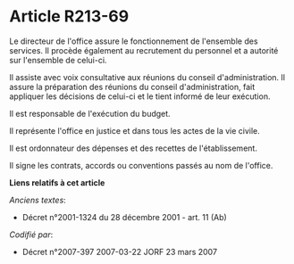 # Article R213-69

Le directeur de l'office assure le fonctionnement de l'ensemble des services. Il procède également au recrutement du
personnel et a autorité sur l'ensemble de celui-ci.

Il assiste avec voix consultative aux réunions du conseil d'administration. Il assure la préparation des réunions du conseil
d'administration, fait appliquer les décisions de celui-ci et le tient informé de leur exécution.

Il est responsable de l'exécution du budget.

Il représente l'office en justice et dans tous les actes de la vie civile.

Il est ordonnateur des dépenses et des recettes de l'établissement.

Il signe les contrats, accords ou conventions passés au nom de l'office.

**Liens relatifs à cet article**

_Anciens textes_:

  - Décret n°2001-1324 du 28 décembre 2001 - art. 11 (Ab)

_Codifié par_:

  - Décret n°2007-397 2007-03-22 JORF 23 mars 2007
